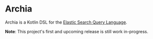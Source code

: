 # Archia
Archia is a Kotlin DSL for the [Elastic Search Query Language](https://www.elastic.co/guide/en/elasticsearch/reference/current/query-dsl.html).

**Note**: This project's first and upcoming release is still work in-progress.